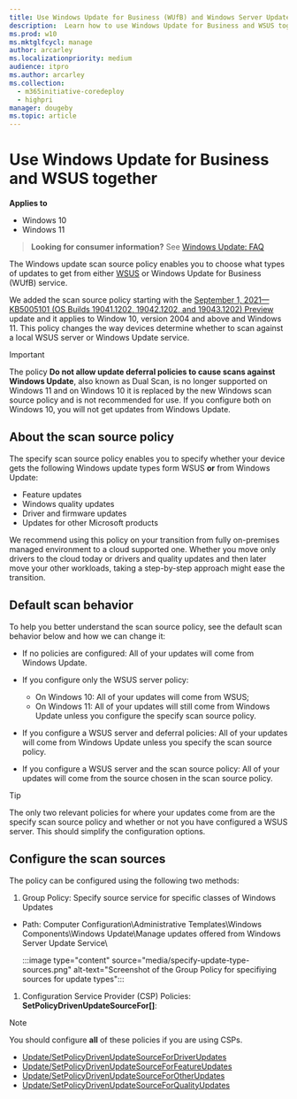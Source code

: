 ```yaml
---
title: Use Windows Update for Business (WUfB) and Windows Server Update Services (WSUS) together
description:  Learn how to use Windows Update for Business and WSUS together.
ms.prod: w10
ms.mktglfcycl: manage
author: arcarley
ms.localizationpriority: medium
audience: itpro
ms.author: arcarley
ms.collection:
  - m365initiative-coredeploy
  - highpri
manager: dougeby
ms.topic: article
---
```


# Use Windows Update for Business and WSUS together

**Applies to**

- Windows 10
- Windows 11

> **Looking for consumer information?** See [Windows Update: FAQ](https://support.microsoft.com/help/12373/windows-update-faq)

The Windows update scan source policy enables you to choose what types of updates to get from either [WSUS](waas-manage-updates-wsus.md) or Windows Update for Business (WUfB) service.

We added the scan source policy starting with the [September 1, 2021—KB5005101 (OS Builds 19041.1202, 19042.1202, and 19043.1202) Preview](https://support.microsoft.com/help/5005101) update and it applies to Window 10, version 2004 and above and Windows 11. This policy changes the way devices determine whether to scan against a local WSUS server or Windows Update service.

> [!IMPORTANT]
> The policy **Do not allow update deferral policies to cause scans against Windows Update**, also known as Dual Scan, is no longer supported on Windows 11 and on Windows 10 it is replaced by the new Windows scan source policy and is not recommended for use. If you configure both on Windows 10, you will not get updates from Windows Update.

## About the scan source policy

The specify scan source policy enables you to specify whether your device gets the following Windows update types form WSUS **or** from Windows Update:

- Feature updates
- Windows quality updates
- Driver and firmware updates
- Updates for other Microsoft products

We recommend using this policy on your transition from fully on-premises managed environment to a cloud supported one. Whether you move only drivers to the cloud today or drivers and quality updates and then later move your other workloads, taking a step-by-step approach might ease the transition.

## Default scan behavior

To help you better understand the scan source policy, see the default scan behavior below and how we can change it:

- If no policies are configured: All of your updates will come from Windows Update.
- If you configure only the WSUS server policy:

  - On Windows 10: All of your updates will come from WSUS;
  - On Windows 11: All of your updates will still come from Windows Update unless you configure the specify scan source policy.

- If you configure a WSUS server and deferral policies: All of your updates will come from Windows Update unless you specify the scan source policy.
- If you configure a WSUS server and the scan source policy: All of your updates will come from the source chosen in the scan source policy.

> [!TIP]
> The only two relevant policies for where your updates come from are the specify scan source policy and whether or not you have configured a WSUS server. This should simplify the configuration options.

## Configure the scan sources

The policy can be configured using the following two methods:

1. Group Policy: Specify source service for specific classes of Windows Updates

- Path: Computer Configuration\Administrative Templates\Windows Components\Windows Update\Manage updates offered from Windows Server Update Service\

   :::image type="content" source="media/specify-update-type-sources.png" alt-text="Screenshot of the Group Policy for specifiying sources for update types":::

1. Configuration Service Provider (CSP) Policies: **SetPolicyDrivenUpdateSourceFor[]**:

> [!NOTE]
> You should configure **all** of these policies if you are using CSPs.

- [Update/SetPolicyDrivenUpdateSourceForDriverUpdates](/windows/client-management/mdm/policy-csp-update#update-setpolicydrivenupdatesourcefordriver)
- [Update/SetPolicyDrivenUpdateSourceForFeatureUpdates](/windows/client-management/mdm/policy-csp-update#update-setpolicydrivenupdatesourceforfeature)
- [Update/SetPolicyDrivenUpdateSourceForOtherUpdates](/windows/client-management/mdm/policy-csp-update#update-setpolicydrivenupdatesourceforother)
- [Update/SetPolicyDrivenUpdateSourceForQualityUpdates](/windows/client-management/mdm/policy-csp-update#update-setpolicydrivenupdatesourceforquality)
